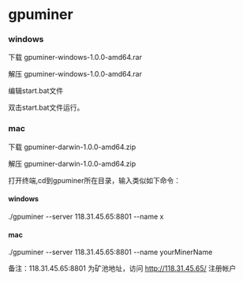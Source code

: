 # gpuminer

### windows

下载 gpuminer-windows-1.0.0-amd64.rar

解压 gpuminer-windows-1.0.0-amd64.rar

编辑start.bat文件

双击start.bat文件运行。
### mac
下载 gpuminer-darwin-1.0.0-amd64.zip

解压 gpuminer-darwin-1.0.0-amd64.zip

打开终端,cd到gpuminer所在目录，输入类似如下命令：
#### windows
./gpuminer --server 118.31.45.65:8801 --name x   

#### mac
./gpuminer --server 118.31.45.65:8801 --name yourMinerName

备注：118.31.45.65:8801 为矿池地址，访问 http://118.31.45.65/ 注册帐户
